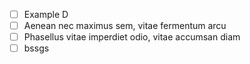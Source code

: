 - [ ] Example D
- [ ] Aenean nec maximus sem, vitae fermentum arcu
- [ ] Phasellus vitae imperdiet odio, vitae accumsan diam
- [ ] bssgs